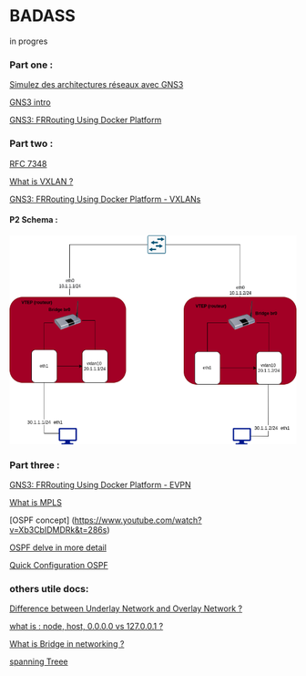 # BADASS
in progres

### Part one : 
[Simulez des architectures réseaux avec GNS3](https://openclassrooms.com/en/courses/2581701-simulez-des-architectures-reseaux-avec-gns3)

[GNS3 intro](https://www.youtube.com/playlist?list=PLLIV0VIvYuAMqJZm-Ulr1qiMGzH6f0OVl)

[GNS3: FRRouting Using Docker Platform](https://www.youtube.com/watch?v=D4nk5VSUelg)

### Part two : 
[RFC 7348](https://www.rfc-editor.org/rfc/rfc7348.txt)

[What is VXLAN ?](https://www.youtube.com/watch?v=WMLSD2y2Ig4&t=1091s)

[GNS3: FRRouting Using Docker Platform - VXLANs](https://www.youtube.com/watch?v=u1ka-S6F9UI&t=193s)
#### P2 Schema :
![alt](P2/diagramme.drawio.png)

### Part three : 
[GNS3: FRRouting Using Docker Platform - EVPN](https://www.youtube.com/watch?v=Ek7kFDwUJBM&t=493s)

[What is MPLS](https://www.youtube.com/watch?v=3gm321tOxho)

[OSPF concept] (https://www.youtube.com/watch?v=Xb3CbIDMDRk&t=286s)

[OSPF delve in more detail](https://www.youtube.com/watch?v=cM3OI_ZyRuQ)

[Quick Configuration OSPF](https://www.youtube.com/watch?v=406jSqYaq3k)

### others utile docs:
[Difference between Underlay Network and Overlay Network ?](https://ipwithease.com/difference-between-underlay-network-and-overlay-network/)

[what is : node, host, 0.0.0.0 vs 127.0.0.1 ?](https://www.youtube.com/watch?v=91PrPbuHdhg)

[What is  Bridge in networking ?](https://www.youtube.com/watch?v=OBlJ3QuEt9k)

[spanning Treee](https://www.youtube.com/watch?v=CiO9k4Rxskk&t=272s)

